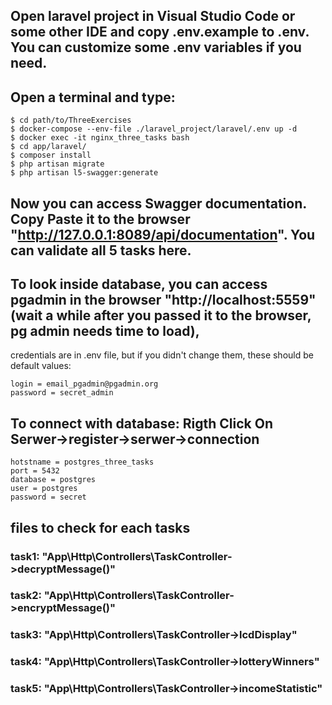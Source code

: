 ## Open laravel project in Visual Studio Code or some other IDE and copy .env.example to .env. You can customize some .env variables if you need. 
## Open a terminal and type:  
```
$ cd path/to/ThreeExercises
$ docker-compose --env-file ./laravel_project/laravel/.env up -d
$ docker exec -it nginx_three_tasks bash
$ cd app/laravel/
$ composer install
$ php artisan migrate
$ php artisan l5-swagger:generate
```
## Now you can access Swagger documentation. Copy Paste it to the browser "http://127.0.0.1:8089/api/documentation". You can validate all 5 tasks here.

## To look inside database, you can access pgadmin in the browser "http://localhost:5559" (wait a while after you passed it to the browser, pg admin needs time to load), 
credentials are in .env file, but if you didn't change them, these should be default values:
```
login = email_pgadmin@pgadmin.org
password = secret_admin
```	
## To connect with database: Rigth Click On Serwer->register->serwer->connection
```
hotstname = postgres_three_tasks
port = 5432
database = postgres
user = postgres
password = secret
```
## files to check  for each tasks
### task1: "App\Http\Controllers\TaskController->decryptMessage()"
### task2: "App\Http\Controllers\TaskController->encryptMessage()"
### task3: "App\Http\Controllers\TaskController->lcdDisplay"
### task4: "App\Http\Controllers\TaskController->lotteryWinners"
### task5: "App\Http\Controllers\TaskController->incomeStatistic"
